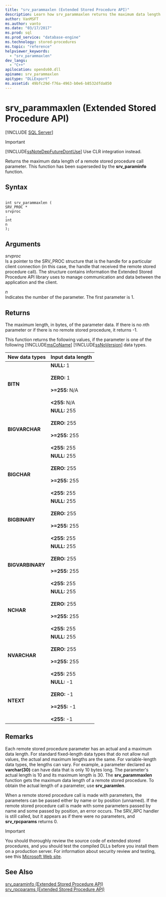 ```yaml
---
title: "srv_parammaxlen (Extended Stored Procedure API)"
description: Learn how srv_parammaxlen returns the maximum data length of a remote stored procedure call parameter.
author: VanMSFT
ms.author: vanto
ms.date: "03/17/2017"
ms.prod: sql
ms.prod_service: "database-engine"
ms.technology: stored-procedures
ms.topic: "reference"
helpviewer_keywords:
  - "srv_parammaxlen"
dev_langs:
  - "C++"
apilocation: opends60.dll
apiname: srv_parammaxlen
apitype: "DLLExport"
ms.assetid: 49bfc29d-f76a-4963-b0e6-b8532dfda850
---
```

# srv_parammaxlen (Extended Stored Procedure API)
 [!INCLUDE [SQL Server](../../includes/applies-to-version/sqlserver.md)]
    
> [!IMPORTANT]  
>  [!INCLUDE[ssNoteDepFutureDontUse](../../includes/ssnotedepfuturedontuse-md.md)] Use CLR integration instead.  
  
 Returns the maximum data length of a remote stored procedure call parameter. This function has been superseded by the **srv_paraminfo** function.  
  
## Syntax  
  
```  
  
int srv_parammaxlen (  
SRV_PROC *  
srvproc  
,  
int  
n   
);  
```  
  
## Arguments  
 *srvproc*  
 Is a pointer to the SRV_PROC structure that is the handle for a particular client connection (in this case, the handle that received the remote stored procedure call). The structure contains information the Extended Stored Procedure API library uses to manage communication and data between the application and the client.  
  
 *n*  
 Indicates the number of the parameter. The first parameter is 1.  
  
## Returns  
 The maximum length, in bytes, of the parameter data. If there is no *n*th parameter or if there is no remote stored procedure, it returns -1.  
  
 This function returns the following values, if the parameter is one of the following [!INCLUDE[msCoName](../../includes/msconame-md.md)] [!INCLUDE[ssNoVersion](../../includes/ssnoversion-md.md)] data types.  
  
|New data types|Input data length|  
|--------------------|-----------------------|  
|**BITN**|**NULL:** 1<br /><br /> **ZERO:** 1<br /><br /> **>=255:** N/A<br /><br /> **<255:** N/A|  
|**BIGVARCHAR**|**NULL:** 255<br /><br /> **ZERO:** 255<br /><br /> **>=255:** 255<br /><br /> **<255:** 255|  
|**BIGCHAR**|**NULL:** 255<br /><br /> **ZERO:** 255<br /><br /> **>=255:** 255<br /><br /> **<255:** 255|  
|**BIGBINARY**|**NULL:** 255<br /><br /> **ZERO:** 255<br /><br /> **>=255:** 255<br /><br /> **<255:** 255|  
|**BIGVARBINARY**|**NULL:** 255<br /><br /> **ZERO:** 255<br /><br /> **>=255:** 255<br /><br /> **<255:** 255|  
|**NCHAR**|**NULL:** 255<br /><br /> **ZERO:** 255<br /><br /> **>=255:** 255<br /><br /> **<255:** 255|  
|**NVARCHAR**|**NULL:** 255<br /><br /> **ZERO:** 255<br /><br /> **>=255:** 255<br /><br /> **<255:** 255|  
|**NTEXT**|**NULL:** -1<br /><br /> **ZERO:** -1<br /><br /> **>=255:** -1<br /><br /> **\<255:** -1|  
  
## Remarks  
 Each remote stored procedure parameter has an actual and a maximum data length. For standard fixed-length data types that do not allow null values, the actual and maximum lengths are the same. For variable-length data types, the lengths can vary. For example, a parameter declared as **varchar(30)** can have data that is only 10 bytes long. The parameter's actual length is 10 and its maximum length is 30. The **srv_parammaxlen** function gets the maximum data length of a remote stored procedure. To obtain the actual length of a parameter, use **srv_paramlen**.  
  
 When a remote stored procedure call is made with parameters, the parameters can be passed either by name or by position (unnamed). If the remote stored procedure call is made with some parameters passed by name and some passed by position, an error occurs. The SRV_RPC handler is still called, but it appears as if there were no parameters, and **srv_rpcparams** returns 0.  
  
> [!IMPORTANT]  
>  You should thoroughly review the source code of extended stored procedures, and you should test the compiled DLLs before you install them on a production server. For information about security review and testing, see this [Microsoft Web site](https://go.microsoft.com/fwlink/?LinkID=54761&amp;clcid=0x409https://msdn.microsoft.com/security/).  
  
## See Also  
 [srv_paraminfo &#40;Extended Stored Procedure API&#41;](../../relational-databases/extended-stored-procedures-reference/srv-paraminfo-extended-stored-procedure-api.md)   
 [srv_rpcparams &#40;Extended Stored Procedure API&#41;](../../relational-databases/extended-stored-procedures-reference/srv-rpcparams-extended-stored-procedure-api.md)  
  
  
